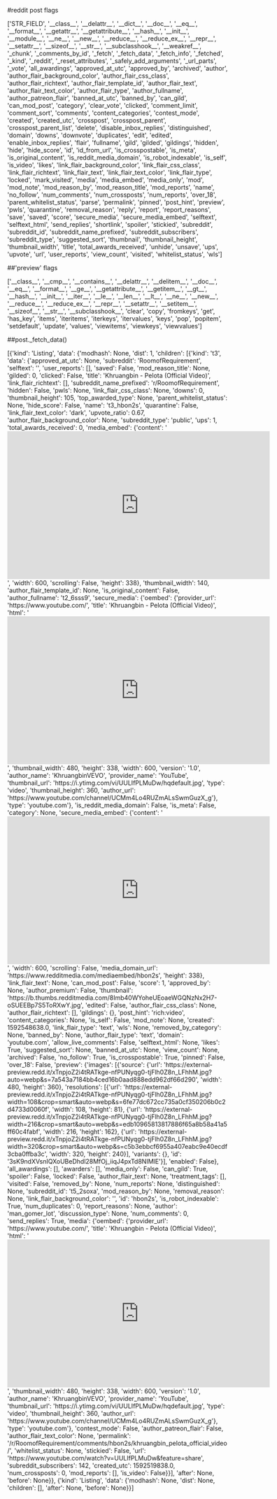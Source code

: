 #reddit post flags
<p>
	['STR_FIELD', '__class__', '__delattr__', '__dict__', '__doc__', '__eq__', '__format__', '__getattr__', '__getattribute__', '__hash__', '__init__', '__module__', '__ne__', '__new__', '__reduce__', '__reduce_ex__', '__repr__', '__setattr__', '__sizeof__', '__str__', '__subclasshook__', '__weakref__', '_chunk', '_comments_by_id', '_fetch', '_fetch_data', '_fetch_info', '_fetched', '_kind', '_reddit', '_reset_attributes', '_safely_add_arguments', '_url_parts', '_vote', 'all_awardings', 'approved_at_utc', 'approved_by', 'archived', 'author', 'author_flair_background_color', 'author_flair_css_class', 'author_flair_richtext', 'author_flair_template_id', 'author_flair_text', 'author_flair_text_color', 'author_flair_type', 'author_fullname', 'author_patreon_flair', 'banned_at_utc', 'banned_by', 'can_gild', 'can_mod_post', 'category', 'clear_vote', 'clicked', 'comment_limit', 'comment_sort', 'comments', 'content_categories', 'contest_mode', 'created', 'created_utc', 'crosspost', 'crosspost_parent', 'crosspost_parent_list', 'delete', 'disable_inbox_replies', 'distinguished', 'domain', 'downs', 'downvote', 'duplicates', 'edit', 'edited', 'enable_inbox_replies', 'flair', 'fullname', 'gild', 'gilded', 'gildings', 'hidden', 'hide', 'hide_score', 'id', 'id_from_url', 'is_crosspostable', 'is_meta', 'is_original_content', 'is_reddit_media_domain', 'is_robot_indexable', 'is_self', 'is_video', 'likes', 'link_flair_background_color', 'link_flair_css_class', 'link_flair_richtext', 'link_flair_text', 'link_flair_text_color', 'link_flair_type', 'locked', 'mark_visited', 'media', 'media_embed', 'media_only', 'mod', 'mod_note', 'mod_reason_by', 'mod_reason_title', 'mod_reports', 'name', 'no_follow', 'num_comments', 'num_crossposts', 'num_reports', 'over_18', 'parent_whitelist_status', 'parse', 'permalink', 'pinned', 'post_hint', 'preview', 'pwls', 'quarantine', 'removal_reason', 'reply', 'report', 'report_reasons', 'save', 'saved', 'score', 'secure_media', 'secure_media_embed', 'selftext', 'selftext_html', 'send_replies', 'shortlink', 'spoiler', 'stickied', 'subreddit', 'subreddit_id', 'subreddit_name_prefixed', 'subreddit_subscribers', 'subreddit_type', 'suggested_sort', 'thumbnail', 'thumbnail_height', 'thumbnail_width', 'title', 'total_awards_received', 'unhide', 'unsave', 'ups', 'upvote', 'url', 'user_reports', 'view_count', 'visited', 'whitelist_status', 'wls']
</p>

##'preview' flags
<p>
	['__class__', '__cmp__', '__contains__', '__delattr__', '__delitem__', '__doc__', '__eq__', '__format__', '__ge__', '__getattribute__', '__getitem__', '__gt__', '__hash__', '__init__', '__iter__', '__le__', '__len__', '__lt__', '__ne__', '__new__', '__reduce__', '__reduce_ex__', '__repr__', '__setattr__', '__setitem__', '__sizeof__', '__str__', '__subclasshook__', 'clear', 'copy', 'fromkeys', 'get', 'has_key', 'items', 'iteritems', 'iterkeys', 'itervalues', 'keys', 'pop', 'popitem', 'setdefault', 'update', 'values', 'viewitems', 'viewkeys', 'viewvalues']
</p>


##post._fetch_data()
<p>
	[{'kind': 'Listing', 'data': {'modhash': None, 'dist': 1, 'children': [{'kind': 't3', 'data': {'approved_at_utc': None, 'subreddit': 'RoomofRequirement', 'selftext': '', 'user_reports': [], 'saved': False, 'mod_reason_title': None, 'gilded': 0, 'clicked': False, 'title': 'Khruangbin - Pelota (Official Video)', 'link_flair_richtext': [], 'subreddit_name_prefixed': 'r/RoomofRequirement', 'hidden': False, 'pwls': None, 'link_flair_css_class': None, 'downs': 0, 'thumbnail_height': 105, 'top_awarded_type': None, 'parent_whitelist_status': None, 'hide_score': False, 'name': 't3_hbon2s', 'quarantine': False, 'link_flair_text_color': 'dark', 'upvote_ratio': 0.67, 'author_flair_background_color': None, 'subreddit_type': 'public', 'ups': 1, 'total_awards_received': 0, 'media_embed': {'content': '<iframe width="600" height="338" src="https://www.youtube.com/embed/UULIfPLMuDw?feature=oembed&enablejsapi=1" frameborder="0" allow="accelerometer; autoplay; encrypted-media; gyroscope; picture-in-picture" allowfullscreen></iframe>', 'width': 600, 'scrolling': False, 'height': 338}, 'thumbnail_width': 140, 'author_flair_template_id': None, 'is_original_content': False, 'author_fullname': 't2_6sss9', 'secure_media': {'oembed': {'provider_url': 'https://www.youtube.com/', 'title': 'Khruangbin - Pelota (Official Video)', 'html': '<iframe width="600" height="338" src="https://www.youtube.com/embed/UULIfPLMuDw?feature=oembed&enablejsapi=1" frameborder="0" allow="accelerometer; autoplay; encrypted-media; gyroscope; picture-in-picture" allowfullscreen></iframe>', 'thumbnail_width': 480, 'height': 338, 'width': 600, 'version': '1.0', 'author_name': 'KhruangbinVEVO', 'provider_name': 'YouTube', 'thumbnail_url': 'https://i.ytimg.com/vi/UULIfPLMuDw/hqdefault.jpg', 'type': 'video', 'thumbnail_height': 360, 'author_url': 'https://www.youtube.com/channel/UCMm4Lo4RUZmALsSwmGuzX_g'}, 'type': 'youtube.com'}, 'is_reddit_media_domain': False, 'is_meta': False, 'category': None, 'secure_media_embed': {'content': '<iframe width="600" height="338" src="https://www.youtube.com/embed/UULIfPLMuDw?feature=oembed&enablejsapi=1" frameborder="0" allow="accelerometer; autoplay; encrypted-media; gyroscope; picture-in-picture" allowfullscreen></iframe>', 'width': 600, 'scrolling': False, 'media_domain_url': 'https://www.redditmedia.com/mediaembed/hbon2s', 'height': 338}, 'link_flair_text': None, 'can_mod_post': False, 'score': 1, 'approved_by': None, 'author_premium': False, 'thumbnail': 'https://b.thumbs.redditmedia.com/8Imb40WYoheUEoaeWGQNzNx2H7-oSUEEBp7S5ToRXwY.jpg', 'edited': False, 'author_flair_css_class': None, 'author_flair_richtext': [], 'gildings': {}, 'post_hint': 'rich:video', 'content_categories': None, 'is_self': False, 'mod_note': None, 'created': 1592548638.0, 'link_flair_type': 'text', 'wls': None, 'removed_by_category': None, 'banned_by': None, 'author_flair_type': 'text', 'domain': 'youtube.com', 'allow_live_comments': False, 'selftext_html': None, 'likes': True, 'suggested_sort': None, 'banned_at_utc': None, 'view_count': None, 'archived': False, 'no_follow': True, 'is_crosspostable': True, 'pinned': False, 'over_18': False, 'preview': {'images': [{'source': {'url': 'https://external-preview.redd.it/xTnpjoZ2i4tRATkge-nfPUNyqg0-tjFlh0Z8n_LFhhM.jpg?auto=webp&s=7a543a7184bb4ced16b0aad888edd962df66d290', 'width': 480, 'height': 360}, 'resolutions': [{'url': 'https://external-preview.redd.it/xTnpjoZ2i4tRATkge-nfPUNyqg0-tjFlh0Z8n_LFhhM.jpg?width=108&crop=smart&auto=webp&s=6fe77dc672cc735a0cf350206b0c2d4733d0060f', 'width': 108, 'height': 81}, {'url': 'https://external-preview.redd.it/xTnpjoZ2i4tRATkge-nfPUNyqg0-tjFlh0Z8n_LFhhM.jpg?width=216&crop=smart&auto=webp&s=edb10965813817886f65a8b58a41a5ff60c4fabf', 'width': 216, 'height': 162}, {'url': 'https://external-preview.redd.it/xTnpjoZ2i4tRATkge-nfPUNyqg0-tjFlh0Z8n_LFhhM.jpg?width=320&crop=smart&auto=webp&s=c5b3ebbcf6955a407eabc9e40ecdf3cba0ffba3c', 'width': 320, 'height': 240}], 'variants': {}, 'id': '3sK9ndXVsnIQXoUBeDhdl28MfOj_iiqJ4pxTd8NIMlE'}], 'enabled': False}, 'all_awardings': [], 'awarders': [], 'media_only': False, 'can_gild': True, 'spoiler': False, 'locked': False, 'author_flair_text': None, 'treatment_tags': [], 'visited': False, 'removed_by': None, 'num_reports': None, 'distinguished': None, 'subreddit_id': 't5_2soxa', 'mod_reason_by': None, 'removal_reason': None, 'link_flair_background_color': '', 'id': 'hbon2s', 'is_robot_indexable': True, 'num_duplicates': 0, 'report_reasons': None, 'author': 'man_gomer_lot', 'discussion_type': None, 'num_comments': 0, 'send_replies': True, 'media': {'oembed': {'provider_url': 'https://www.youtube.com/', 'title': 'Khruangbin - Pelota (Official Video)', 'html': '<iframe width="600" height="338" src="https://www.youtube.com/embed/UULIfPLMuDw?feature=oembed&enablejsapi=1" frameborder="0" allow="accelerometer; autoplay; encrypted-media; gyroscope; picture-in-picture" allowfullscreen></iframe>', 'thumbnail_width': 480, 'height': 338, 'width': 600, 'version': '1.0', 'author_name': 'KhruangbinVEVO', 'provider_name': 'YouTube', 'thumbnail_url': 'https://i.ytimg.com/vi/UULIfPLMuDw/hqdefault.jpg', 'type': 'video', 'thumbnail_height': 360, 'author_url': 'https://www.youtube.com/channel/UCMm4Lo4RUZmALsSwmGuzX_g'}, 'type': 'youtube.com'}, 'contest_mode': False, 'author_patreon_flair': False, 'author_flair_text_color': None, 'permalink': '/r/RoomofRequirement/comments/hbon2s/khruangbin_pelota_official_video/', 'whitelist_status': None, 'stickied': False, 'url': 'https://www.youtube.com/watch?v=UULIfPLMuDw&feature=share', 'subreddit_subscribers': 142, 'created_utc': 1592519838.0, 'num_crossposts': 0, 'mod_reports': [], 'is_video': False}}], 'after': None, 'before': None}}, {'kind': 'Listing', 'data': {'modhash': None, 'dist': None, 'children': [], 'after': None, 'before': None}}]
</p>